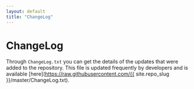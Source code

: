 ```yaml
---
layout: default
title: "ChangeLog"
---
```


# ChangeLog

Through `ChangeLog.txt` you can get the details of the updates that were added
to the repository. This file is updated frequently by developers and is
available [here](https://raw.githubusercontent.com/{{ site.repo_slug }}/master/ChangeLog.txt).
